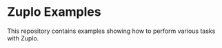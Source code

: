 # Zuplo Examples

This repository contains examples showing how to perform various tasks with Zuplo. 
